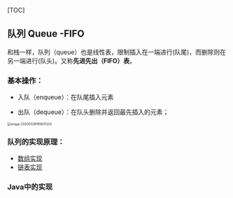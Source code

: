 [TOC]

## 队列 Queue -FIFO

和栈一样，队列（queue）也是线性表，限制插入在一端进行(队尾)，而删除则在另一端进行(队头)。又称**先进先出（FIFO）表**。

### 基本操作：

- 入队（enqueue）：在队尾插入元素

- 出队（dequeue）：在队头删除并返回最先插入的元素；

<img src="/Users/liuyuanyuan/github/StrongCode/java/images/queue_structure.png" alt="image-20200326165631220" style="zoom:50%;" />



### 队列的实现原理：

- [数组实现](https://www.cs.usfca.edu/~galles/visualization/QueueArray.html)
- [链表实现](https://www.cs.usfca.edu/~galles/visualization/QueueLL.html)



### Java中的实现






